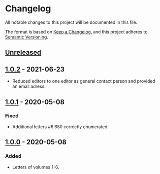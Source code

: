 # Changelog

All notable changes to this project will be documented in this file.

The format is based on [Keep a Changelog](https://keepachangelog.com/en/1.0.0/), and this project adheres to [Semantic Versioning](https://semver.org/spec/v2.0.0.html).

## [Unreleased]

## [1.0.2] - 2021-06-23

- Reduced editors to one editor as general contact person and provided an email adress.

## [1.0.1] - 2020-05-08

### Fixed

- Additional letters #6.680 correctly enumerated.

## [1.0.0] - 2020-05-08

### Added

- Letters of volumes 1-6.

[Unreleased]: https://github.com/saw-leipzig/cmif-moritz/compare/1.0.2...HEAD
[1.0.2]: https://github.com/saw-leipzig/cmif-moritz/compare/1.0.1...1.0.2
[1.0.1]: https://github.com/saw-leipzig/cmif-moritz/compare/1.0.0...1.0.1
[1.0.0]: https://github.com/saw-leipzig/cmif-moritz/releases/tag/1.0.0
